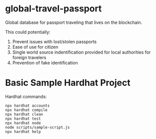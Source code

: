 # global-travel-passport 

Global database for passport traveling that lives on the blockchain.

This could potentially:
1. Prevent issues with lost/stolen passports
2. Ease of use for citizen
3. Single world source indentification provided for local authorities for foreign travelers
4. Prevention of fake identification

# Basic Sample Hardhat Project

Hardhat commands:

```shell
npx hardhat accounts
npx hardhat compile
npx hardhat clean
npx hardhat test
npx hardhat node
node scripts/sample-script.js
npx hardhat help
```
